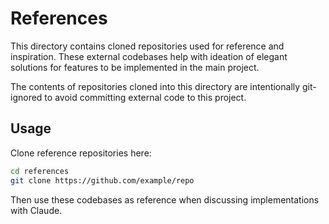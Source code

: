 # References

This directory contains cloned repositories used for reference and inspiration. These external codebases help with ideation of elegant solutions for features to be implemented in the main project.

The contents of repositories cloned into this directory are intentionally git-ignored to avoid committing external code to this project.

## Usage

Clone reference repositories here:

```bash
cd references
git clone https://github.com/example/repo
```

Then use these codebases as reference when discussing implementations with Claude.